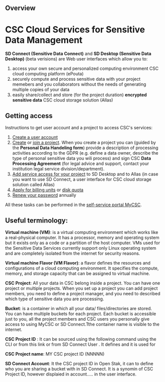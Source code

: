 ## Overview

# CSC Cloud Services for Sensitive Data Management

**SD Connect (Sensitive Data Connect)** and **SD Desktop (Sensitive Data Desktop)** (beta verisions) are Web user interfaces which allow you to:
1. access your own secure and personalized computing environment CSC cloud computing platform (ePouta)
1. securely compute and process sensitive data with your project memebers and you collaborators without the needs of generating multiple copies of your data
1. easily share/collect  and store (for the project duration) **encrypted sensitive data** CSC cloud storage solution (Allas)

## Getting access

Instructions to get user account and a project to access CSC's services:
1. [Create a user account](how-to-create-new-user-account.md)
1. [Create](how-to-create-new-project.md) or [join a project](how-to-add-members-to-project.md). 
When you create a project you can (guided by the **Personal Data Handeling form**) provide a description of processing activities according to the GDPR (e.g. define a data owner, describe the type of personal sensitive data you wili process) and sign CSC **Data Processing Agreement** (for legal advice and support, contact your institution legal service division/department).
3. [Add service access for your project](how-to-add-service-access-for-project.md) to SD Desktop and to Allas (in case you want to use SD Connect, a user interface for CSC cloud storage solution called Allas)
4. [Apply for billing units](how-to-apply-for-billing-units.md) or
   [disk quota](how-to-increase-disk-quotas.md)
1. [Renew your password](how-to-change-password.md) annually

All these tasks can be performed in the [self-service portal MyCSC](https://my.csc.fi). 

## Useful terminology:

**Virtual machine (VM)**: is a virtual computing environment which works like a real-physical computer. It has a processor, memory and operating system but it exists only as a code or a partition of the host computer. VMs used for the Sensitive Data Services currently support only Linux operating system and are completely isolated from the internet for security reasons. 

**Virtual machine Flavor (VM Flavor)**: a flavor defines the resources and configurations of a cloud computing environment. It specifies the compute, memory, and storage capacity that can be assigned to virtual machine. 

**CSC Project**: All your data in CSC belong inside a project. You can have one project or multiple projects. When you set up a project you can add project members, you need to define a project manager, and you need to described which type of sensitive data you are processing. 

**Bucket**: is a container in which all your data/ files/directories are stored. You can have multiple buckets for each project. Each bucket is accessible just to you, all the project members and CSC users you personally give access to using MyCSC or SD Connect.Tthe container name is visible to the internet. 

**CSC Project ID** : It can be sourced using the following command using the CLI        or from this link        or from SD Connect User . It defines and it is used for

**CSC Project name**: MY CSC project ID (NNNNN)

**SD Connect Account**: It the CSC project ID in Open Stak, it can to define who you are sharing a bucket with in SD Connect. It is a synomin of CSC Project ID, however displaied in account..... in the user interface.






  

